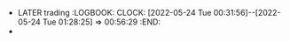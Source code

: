 - LATER trading
  :LOGBOOK:
  CLOCK: [2022-05-24 Tue 00:31:56]--[2022-05-24 Tue 01:28:25] =>  00:56:29
  :END:
-